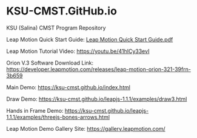 # KSU-CMST.GitHub.io
KSU (Salina) CMST Program Repository

Leap Motion Quick Start Guide:
[Leap Motion Quick Start Guide.pdf](https://github.com/KSU-CMST/KSU-CMST.GitHub.io/files/12003311/Leap.Motion.Quick.Start.Guide.pdf)

Leap Motion Tutorial Video:
https://youtu.be/41hICy33evI

Orion V.3 Software Download Link:
https://developer.leapmotion.com/releases/leap-motion-orion-321-39frn-3b659

Main Demo:  https://ksu-cmst.github.io/index.html

Draw Demo: https://ksu-cmst.github.io/leapjs-1.1.1/examples/draw3.html

Hands in Frame Demo: https://ksu-cmst.github.io/leapjs-1.1.1/examples/threejs-bones-arrows.html

Leap Motion Demo Gallery Site: https://gallery.leapmotion.com/
